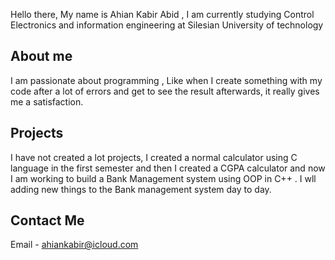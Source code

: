 
Hello there,
My name is Ahian Kabir Abid , I am currently studying Control Electronics and information engineering at Silesian University of technology

## About me
I am passionate about programming , Like when I create something with my code after a lot of errors and get to see the result afterwards, it really gives me a satisfaction.

## Projects
I have not created a lot projects, I created a normal calculator using C language in the first semester and then I created a CGPA calculator and now I am working to build a Bank Management system using OOP in C++ . I wll adding new things to the Bank management system day to day.


## Contact Me
Email - ahiankabir@icloud.com




